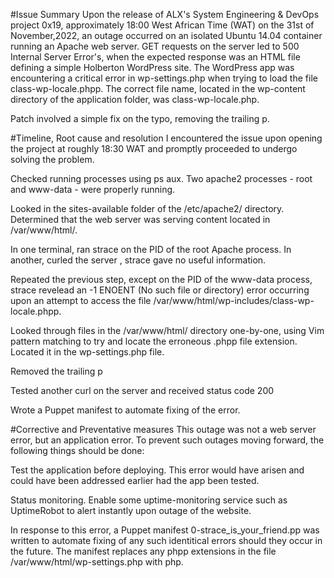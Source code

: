 
#Issue Summary
Upon the release of ALX's System Engineering & DevOps project 0x19, approximately 18:00 West African Time (WAT) on the 31st of November,2022, an outage occurred on an isolated Ubuntu 14.04 container running an Apache web server. GET requests on the server led to 500 Internal Server Error's, when the expected response was an HTML file defining a simple Holberton WordPress site.
The WordPress app was encountering a critical error in wp-settings.php when trying to load the file class-wp-locale.phpp. The correct file name, located in the wp-content directory of the application folder, was class-wp-locale.php.

Patch involved a simple fix on the typo, removing the trailing p.

#Timeline, Root cause and resolution
I encountered the issue upon opening the project at roughly 18:30 WAT and promptly proceeded to undergo solving the problem.

Checked running processes using ps aux. Two apache2 processes - root and www-data - were properly running.

Looked in the sites-available folder of the /etc/apache2/ directory. Determined that the web server was serving content located in /var/www/html/.

In one terminal, ran strace on the PID of the root Apache process. In another, curled the server , strace gave no useful information.

Repeated the previous step, except on the PID of the www-data process, strace revelead an -1 ENOENT (No such file or directory) error occurring upon an attempt to access the file /var/www/html/wp-includes/class-wp-locale.phpp.

Looked through files in the /var/www/html/ directory one-by-one, using Vim pattern matching to try and locate the erroneous .phpp file extension. Located it in the wp-settings.php file.

Removed the trailing p

Tested another curl on the server and received status code 200

Wrote a Puppet manifest to automate fixing of the error.

#Corrective and Preventative measures
This outage was not a web server error, but an application error. To prevent such outages moving forward, the following things should be done:

 Test the application before deploying. This error would have arisen and could have been addressed earlier had the app been tested.

 Status monitoring. Enable some uptime-monitoring service such as UptimeRobot to alert instantly upon outage of the website.

In response to this error, a Puppet manifest 0-strace_is_your_friend.pp was written to automate fixing of any such identitical errors should they occur in the future. The manifest replaces any phpp extensions in the file /var/www/html/wp-settings.php with php.
